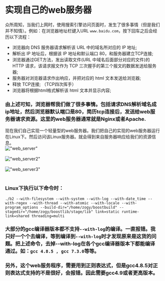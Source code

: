 实现自己的web服务器
=======
众所周知，当我们上网时，使用搜索引擎访问页面时，发生了很多事情（但是我们并不知情）。例如：在浏览器地址栏键入URL `www.baidu.com`，按下回车之后会经历以下流程：<br />
* 浏览器向 DNS 服务器请求解析该 URL 中的域名所对应的 IP 地址;
* 解析出 IP 地址后，根据该 IP 地址和默认端口 80，和服务器建立TCP连接;
* 浏览器通过GET方法，发出读取文件(URL 中域名后面部分对应的文件)的HTTP 请求，该请求报文作为 TCP 三次握手的第三个报文的数据发送给服务器;
* 服务器对浏览器请求作出响应，并把对应的 html 文本发送给浏览器;
* 释放 TCP连接; （TCP四次挥手）
* 浏览器将根据html格式解析该 html 文本并显示内容; 

### 由上述可知，浏览器帮我们做了很多事情。包括请求DNS解析域名成ip地址，然后浏览器默认端口是80，简历tcp连接后，发送给web服务器请求资源。这里的web服务器通常就是Nginx或者Apache.

现在我们自己实现一个轻量型的web服务器。我们把自己的实现的web服务器运行在Linux下。然后访问该Linux服务器。就会得到来自服务器响应给我们的资源信息。<br />
!["web_server"](https://github.com/tycao/tycao.github.io/blob/master/src/web_server.png "web_server")<br /><br />
!["web_server2"](https://github.com/tycao/tycao.github.io/blob/master/src/web_server2.png "web_server2")<br /><br />
!["web_server3"](https://github.com/tycao/tycao.github.io/blob/master/src/web_server3.png "web_server3")<br /><br />


### Linux下执行以下命令时：
```shell
./b2 --with-filesystem --with-system --with-log --with-date_time --with-regex --with-thread --with-atomic --with-locale --with-program_options --build-dir="/home/zogy/boostbuild" --stagedir="/home/zogy/boostlib/stage/lib" link=static runtime-link=shared threading=multi
```
### 大部分的gcc编译器版本都不支持`--with-log`的编译。一直报错。我只好一个个去编译，等到编译到`--with-log`时才发现原来是这货的问题。把上述命令，**去掉--with-log**在各个gcc编译器版本下都能编译通过。如：`gcc 4.8.5 , gcc 7.3.0`等等。

### 另外，这个web服务程序，需要用到正则表达式，但是gcc4.8.5对正则表达式支持的不是很好，会报错。因此需要gcc4.9或者更高版本。